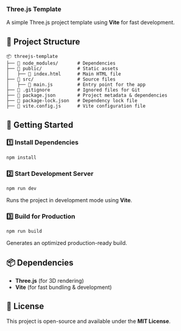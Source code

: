 ### **Three.js Template**
A simple Three.js project template using **Vite** for fast development.

## **📂 Project Structure**
```
📦 threejs-template
├── 📂 node_modules/       # Dependencies
├── 📂 public/             # Static assets
│   ├── 📄 index.html      # Main HTML file
├── 📂 src/                # Source files
│   ├── 📄 main.js         # Entry point for the app
├── 📄 .gitignore          # Ignored files for Git
├── 📄 package.json        # Project metadata & dependencies
├── 📄 package-lock.json   # Dependency lock file
├── 📄 vite.config.js      # Vite configuration file
```

## **🚀 Getting Started**
### **1️⃣ Install Dependencies**
```sh
npm install
```

### **2️⃣ Start Development Server**
```sh
npm run dev
```
Runs the project in development mode using **Vite**.

### **3️⃣ Build for Production**
```sh
npm run build
```
Generates an optimized production-ready build.

## **📦 Dependencies**
- **Three.js** (for 3D rendering)
- **Vite** (for fast bundling & development)

## **📜 License**
This project is open-source and available under the **MIT License**.
